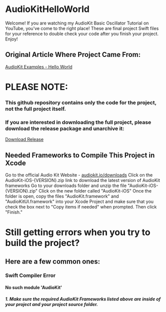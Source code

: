 # AudioKitHelloWorld

Welcome! If you are watching my AudioKit Basic Oscillator Tutorial on YouTube, you've come to the right place! These are final project Swift files for your reference to double check your code after you finish your project. Enjoy!

## Original Article Where Project Came From:
[AudioKit Examples - Hello World](https://audiokit.io/examples/HelloWorld/)

# PLEASE NOTE:

### This github repository contains only the code for the project, not the full project itself.

### If you are interested in downloading the full project, please download the release package and unarchive it:
[Download Release]()

## Needed Frameworks to Compile This Project in Xcode
Go to the official Audio Kit Website - [audiokit.io/downloads](https://audiokit.io/downloads)
Click on the AudioKit-iOS-{VERSION}.zip link to download the latest version of AudioKit frameworks
Go to your downloads folder and unzip the file "AudioKit-iOS-{VERSION}.zip"
Click on the new folder called "AudioKit-iOS"
Once the folder is open, copy the files "AudioKit.framework" and "AudioKitUI.framework" into your Xcode Project and make sure that you check the box next to "Copy items if needed" when prompted. Then click "Finish."

# Still getting errors when you try to build the project?
## Here are a few common ones:
### Swift Compiler Error
#### No such module 'AudioKit'
##### 1. Make sure the required AudioKit Frameworks listed above are inside of your project and your project source folder.

